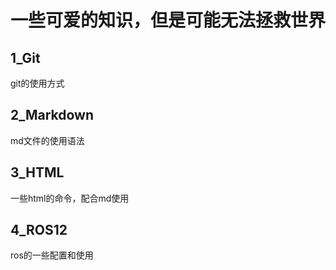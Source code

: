 # 一些可爱的知识，但是可能无法拯救世界

## 1_Git
git的使用方式

## 2_Markdown
md文件的使用语法

## 3_HTML
一些html的命令，配合md使用

## 4_ROS12
ros的一些配置和使用